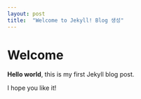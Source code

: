 ```yaml
---
layout: post
title:  "Welcome to Jekyll! Blog 생성"
---
```


# Welcome

**Hello world**, this is my first Jekyll blog post.

I hope you like it!
